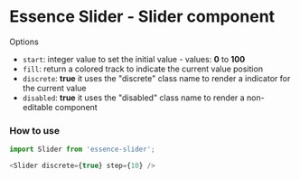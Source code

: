 # Essence Slider - Slider component

Options
- `start`: integer value to set the initial value - values: **0** to **100**
- `fill`: return a colored track to indicate the current value position
- `discrete`: **true** it uses the "discrete" class name to render a indicator for the current value
- `disabled`: **true** it uses the "disabled" class name to render a non-editable component

### How to use
```js
import Slider from 'essence-slider';

<Slider discrete={true} step={10} />
```